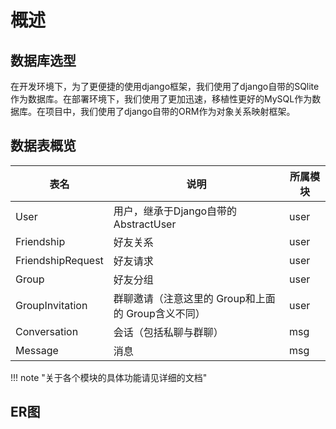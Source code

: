 # 概述

## 数据库选型

在开发环境下，为了更便捷的使用django框架，我们使用了django自带的SQlite作为数据库。在部署环境下，我们使用了更加迅速，移植性更好的MySQL作为数据库。在项目中，我们使用了django自带的ORM作为对象关系映射框架。

## 数据表概览

| 表名                  | 说明                                                       | 所属模块 |
| --------------------- | ---------------------------------------------------------- | -------- |
| User              | 用户，继承于Django自带的 AbstractUser                  | user |
| Friendship        | 好友关系                                                   | user |
| FriendshipRequest | 好友请求                                                   | user |
| Group             | 好友分组                                                   | user |
| GroupInvitation   | 群聊邀请（注意这里的 Group和上面的 Group含义不同） | user |
| Conversation      | 会话（包括私聊与群聊）                                     | msg  |
| Message           | 消息                                                       | msg  |

!!! note "关于各个模块的具体功能请见详细的文档"

## ER图
